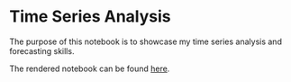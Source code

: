# Time Series Analysis

The purpose of this notebook is to showcase my time series analysis and forecasting skills.

The rendered notebook can be found [here](./Data&#32;Engineering&#32;-&#32;Missing&#32;Events.html).
